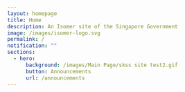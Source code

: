 ```yaml
---
layout: homepage
title: Home
description: An Isomer site of the Singapore Government
image: /images/isomer-logo.svg
permalink: /
notification: ""
sections:
  - hero:
      background: /images/Main Page/skss site test2.gif
      button: Announcements
      url: /announcements
---
```

